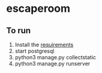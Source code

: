 # escaperoom

## To run
1. Install the [requirements](/requirements.txt)
2. start postgresql
3. python3 manage.py collectstatic
4. python3 manage.py runserver
